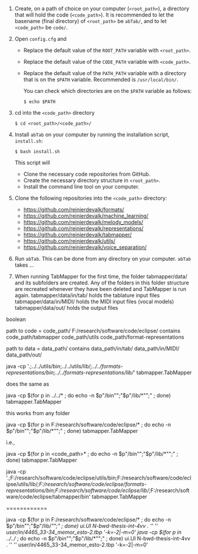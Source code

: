 1. Create, on a path of choice on your computer (`<root_path>`), a directory that will hold the code (`<code_path>`). It is recommended to let the basename (final directory) of `<root_path>` be `abTab/`, and to let `<code_path>` be `code/`.    

2. Open `config.cfg` and
   - Replace the default value of the `ROOT_PATH` variable with `<root_path>`.
   - Replace the default value of the `CODE_PATH` variable with `<code_path>`. 
   - Replace the default value of the `PATH_PATH` variable with a directory that is on the `$PATH` variable. Recommended is `/usr/local/bin/`.
     
     You can check which directories are on the `$PATH` variable as follows:

         $ echo $PATH

3. cd into the `<code_path>` directory

       $ cd <root_path>/<code_path>/

4. Install `abTab` on your computer by running the installation script,  `install.sh`:

       $ bash install.sh

   This script will 
   - Clone the necessary code repositories from GitHub.
   - Create the necessary directory structure in `<root_path>`.
   - Install the command line tool on your computer. 


1. Clone the following repositories into the `<code_path>` directory:
   - https://github.com/reinierdevalk/formats/
   - https://github.com/reinierdevalk/machine_learning/
   - https://github.com/reinierdevalk/melody_models/
   - https://github.com/reinierdevalk/representations/
   - https://github.com/reinierdevalk/tabmapper/
   - https://github.com/reinierdevalk/utils/
   - https://github.com/reinierdevalk/voice_separation/
  




5. Run `abTab`. This can be done from any directory on your computer.
   `abTab` takes ...


 

 
5. When running TabMapper for the first time, the folder tabmapper/data/ and 
   its subfolders are created. Any of the folders in this folder structure are 
   recreated whenever they have been deleted and TabMapper is run again. 
   tabmapper/data/in/tab/	holds the tablature input files
   tabmapper/data/in/MIDI/	holds the MIDI input files (vocal models)
   tabmapper/data/out/		holds the output files


boolean

path to code = 	code_path/				F:/research/software/code/eclipse/
contains	code_path/tabmapper
		code_path/utils
		code_path/format-representations

path to data = 	data_path/
contains	data_path/in/tab/
		data_path/in/MIDI/
		data_path/out/ 




java -cp '.;../../utils/bin;../../utils/lib/*;../../formats-representations/bin;../../formats-representations/lib/*' tabmapper.TabMapper

does the same as

java -cp $(for p in ../../* ; do echo -n $p"/bin"";"$p"/lib/*"";" ; done) tabmapper.TabMapper

this works from any folder

java -cp $(for p in F:/research/software/code/eclipse/* ; do echo -n $p"/bin"";"$p"/lib/*"";" ; done) tabmapper.TabMapper

i.e., 

java -cp $(for p in <code_path>* ; do echo -n $p"/bin"";"$p"/lib/*"";" ; done) tabmapper.TabMapper

java -cp '.;F:/research/software/code/eclipse/utils/bin;F:/research/software/code/eclipse/utils/lib/*;F:/research/software/code/eclipse/formats-representations/bin;F:/research/software/code/eclipse/lib/*;F:/research/software/code/eclipse/tabmapper/bin' tabmapper.TabMapper



============

java -cp $(for p in F:/research/software/code/eclipse/* ; do echo -n $p"/bin"";"$p"/lib/*"";" ; done) ui.UI N-bwd-thesis-int-4vv . '' '' user/in/4465_33-34_memor_esto-2.tbp '-k=-2|-m=0'
java -cp $(for p in ../../* ; do echo -n $p"/bin"";"$p"/lib/*"";" ; done) ui.UI N-bwd-thesis-int-4vv . '' '' user/in/4465_33-34_memor_esto-2.tbp '-k=-2|-m=0'